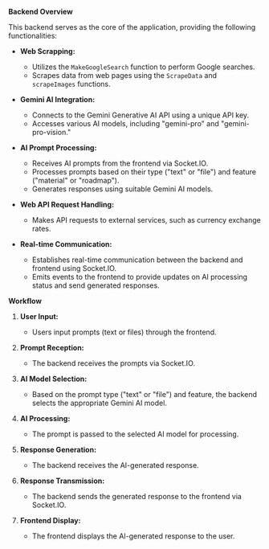 **Backend Overview**

This backend serves as the core of the application, providing the following functionalities:

- **Web Scrapping:**
  - Utilizes the `MakeGoogleSearch` function to perform Google searches.
  - Scrapes data from web pages using the `ScrapeData` and `scrapeImages` functions.

- **Gemini AI Integration:**
  - Connects to the Gemini Generative AI API using a unique API key.
  - Accesses various AI models, including "gemini-pro" and "gemini-pro-vision."

- **AI Prompt Processing:**
  - Receives AI prompts from the frontend via Socket.IO.
  - Processes prompts based on their type ("text" or "file") and feature ("material" or "roadmap"). 
  - Generates responses using suitable Gemini AI models.

- **Web API Request Handling:**
  - Makes API requests to external services, such as currency exchange rates.

- **Real-time Communication:**
  - Establishes real-time communication between the backend and frontend using Socket.IO.
  - Emits events to the frontend to provide updates on AI processing status and send generated responses.

**Workflow**

1. **User Input:**
   - Users input prompts (text or files) through the frontend.

2. **Prompt Reception:**
   - The backend receives the prompts via Socket.IO.

3. **AI Model Selection:**
   - Based on the prompt type ("text" or "file") and feature, the backend selects the appropriate Gemini AI model.

4. **AI Processing:**
   - The prompt is passed to the selected AI model for processing.

5. **Response Generation:**
   - The backend receives the AI-generated response.

6. **Response Transmission:**
   - The backend sends the generated response to the frontend via Socket.IO.

7. **Frontend Display:**
   - The frontend displays the AI-generated response to the user.
